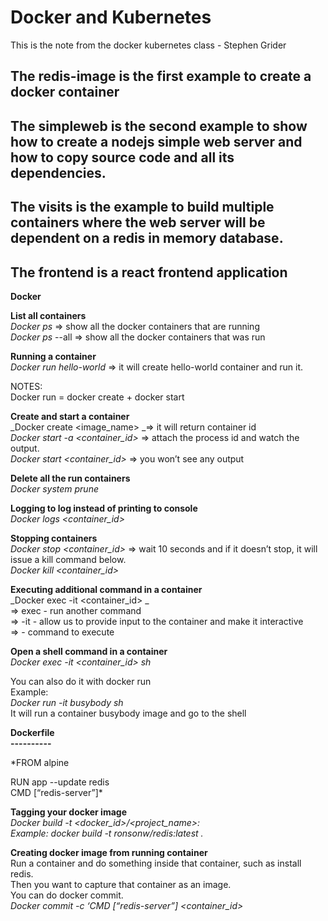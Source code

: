 # Docker and Kubernetes

This is the note from the docker kubernetes class - Stephen Grider<br/>

## The redis-image is the first example to create a docker container<br/>

## The simpleweb is the second example to show how to create a nodejs simple web server and how to copy source code and all its dependencies.<br/>

## The visits is the example to build multiple containers where the web server will be dependent on a redis in memory database.<br/>

## The frontend is a react frontend application<br/>

**Docker**

**List all containers**<br/>
_Docker ps_ => show all the docker containers that are running <br/>
_Docker ps_ --all => show all the docker containers that was run <br/>

**Running a container**<br/>
_Docker run hello-world_ => it will create hello-world container and run it.<br/>

NOTES:<br/>
Docker run = docker create + docker start<br/>

**Create and start a container**<br/>
_Docker create <image_name> _=> it will return container id<br/>
_Docker start -a <container_id>_ => attach the process id and watch the output.<br/>
_Docker start <container_id>_ => you won’t see any output<br/>

**Delete all the run containers**<br/>
_Docker system prune_<br/>

**Logging to log instead of printing to console**<br/>
_Docker logs <container_id>_<br/>

**Stopping containers**<br/>
_Docker stop <container_id>_ => wait 10 seconds and if it doesn’t stop, it will issue a kill command below. <br/>
_Docker kill <container_id>_<br/>

**Executing additional command in a container**<br/>
_Docker exec -it <container_id> <command> _ <br/>
=> exec - run another command <br/>
=> -it - allow us to provide input to the container and make it interactive<br/>
=> <command> - command to execute<br/>

**Open a shell command in a container**<br/>
_Docker exec -it <container_id> sh_<br/>

You can also do it with docker run<br/>
Example:<br/>
_Docker run -it busybody sh_<br/>
It will run a container busybody image and go to the shell<br/>

**Dockerfile<br/>
----------**<br/>

\*FROM alpine<br/>

RUN app --update redis<br/>
CMD [“redis-server”]\*<br/>

**Tagging your docker image**<br/>
_Docker build -t <docker_id>/<project_name>:<version><br/>
Example: docker build -t ronsonw/redis:latest ._<br/>

**Creating docker image from running container**<br/>
Run a container and do something inside that container, such as install redis.<br/>
Then you want to capture that container as an image. <br/>
You can do docker commit.<br/>
_Docker commit -c ‘CMD [“redis-server”] <container_id>_<br/>
